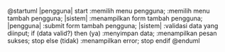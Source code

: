@startuml
|pengguna|
start
:memilih menu pengguna;
:memilih menu tambah pengguna;
|sistem|
:menampilkan form tambah pengguna;
|pengguna|
:submit form tambah pengguna;
|sistem|
:validasi data yang diinput;
if (data valid?) then (ya)
:menyimpan data;
:menampilkan pesan sukses;
stop
else (tidak)
:menampilkan error;
stop
endif
@enduml